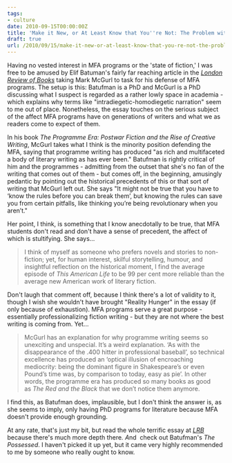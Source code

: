 ```yaml
---
tags:
- culture
date: 2010-09-15T00:00:00Z
title: 'Make it New, or At Least Know that You''re Not: The Problem with MFAs' 
draft: true
url: /2010/09/15/make-it-new-or-at-least-know-that-you-re-not-the-problem-with-mfas/
---
```


<div>

Having no vested interest in MFA programs or the 'state of fiction,' I was free to be amused by Elif Batuman's fairly far reaching article in the <em><a href="http://www.lrb.co.uk/v32/n18/elif-batuman/get-a-real-degree#fn-ref-asterisk">London Review of Books</a></em> taking Mark McGurl to task for his defense of MFA programs. The setup is this: Batufman is a PhD and McGurl is a PhD discussing what I suspect is regarded as a rather lowly space in academia - which explains why terms like "intradiegetic-homodiegetic narration" seem to me out of place. Nonetheless, the essay touches on the serious subject of the affect MFA programs have on generations of writers and what we as readers come to expect of them.

In his book <em>The Programme Era: Postwar Fiction and the Rise of Creative Writing</em>, McGurl takes what I think is the minority position defending the MFA, saying that programme writing has produced "as rich and multifaceted a body of literary writing as has ever been." Batufman is rightly critical of him and the programmes - admitting from the outset that she's no fan of the writing that comes out of them - but comes off, in the beginning, amusingly pedantic by pointing out the historical precedents of this or that sort of writing that McGurl left out. She says "It might not be true that you have to ‘know the rules before you can break them’, but knowing the rules can save you from certain pitfalls, like thinking you’re being revolutionary when you aren’t."

Her point, I think, is something that I know anecdotally to be true, that MFA students don't read and don't have a sense of precedent, the affect of which is stultifying. She says...
<blockquote>I think of myself as someone who prefers novels and stories to non-fiction; yet, for human interest, skilful storytelling, humour, and insightful reflection on the historical moment, I find the average episode of <em>This American Life</em> to be 99 per cent more reliable than the average new American work of literary fiction.</blockquote>
Don't laugh that comment off, because I think there's a lot of validity to it, though I wish she wouldn't have brought "Reality Hunger" in the essay (if only because of exhaustion). MFA programs serve a great purpose - essentially professionalizing fiction writing - but they are not where the best writing is coming from. Yet...
<blockquote>McGurl has an explanation for why programme writing seems so unexciting and unspecial. It’s a weird explanation. ‘As with the disappearance of the .400 hitter in professional baseball’, so technical excellence has produced an ‘optical illusion of encroaching mediocrity: being the dominant figure in Shakespeare’s or even Pound’s time was, by comparison to today, easy as pie’. In other words, the programme era has produced so many books as good as <em>The Red and the Black</em> that we don’t notice them anymore.</blockquote>
I find this, as Batufman does, implausible, but I don't think the answer is, as she seems to imply, only having PhD programs for literature because MFA doesn't provide enough grounding.

At any rate, that's just my bit, but read the whole terrific essay at <em><a href="http://www.lrb.co.uk/v32/n18/elif-batuman/get-a-real-degree#fn-ref-asterisk">LRB</a> </em>because there's much more depth there<em>. A<span style="font-style: normal">nd  check out Batufman's </span>The Possessed<span style="font-style: normal">. I haven't picked it up yet, but it came very highly recommended to me by someone who really ought to know. </span></em>

</div>
